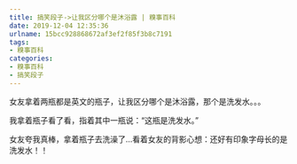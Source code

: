 ```yaml
---
title: 搞笑段子->让我区分哪个是沐浴露 | 糗事百科
date: 2019-12-04 12:35:36
urlname: 15bcc928868672af3ef2f85f3b8c7191
tags: 
- 糗事百科
categories:
- 糗事百科
- 搞笑段子
---
```

女友拿着两瓶都是英文的瓶子，让我区分哪个是沐浴露，那个是洗发水。。。

我拿着瓶子看了看，指着其中一瓶说：“这瓶是洗发水。”

女友夸我真棒，拿着瓶子去洗澡了…看着女友的背影心想：还好有印象字母长的是洗发水！！


